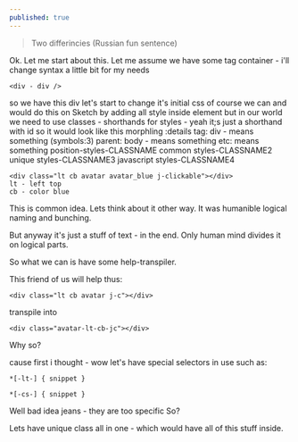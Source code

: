 ```yaml
---
published: true
---
```

> Two differincies (Russian fun sentence)

Ok. Let me start about this.
Let me assume we have some tag container - i'll change syntax a little bit for my needs

`<div - div />`

so we have this div
let's start to change it's initial css
of course we can and would do this on Sketch by adding all style inside element 
but in our world we need to use classes - shorthands for styles - yeah it;s just a shorthand with id
so
it would look like this
morphling :details
	tag: div - means something (symbols:3)
    parent: body - means something
    etc: means something
	position-styles-CLASSNAME
    common styles-CLASSNAME2
    unique styles-CLASSNAME3
    javascript styles-CLASSNAME4

```
<div class="lt cb avatar avatar_blue j-clickable"></div>
lt - left top
cb - color blue
```
    
This is common idea.
Lets think about it other way.
It was humanible logical naming and bunching.

But anyway it's just a stuff of text - in the end. Only human mind divides it on logical parts.

So what we can is have some help-transpiler.

This friend of us will help thus:

	<div class="lt cb avatar j-c"></div>

transpile into

	<div class="avatar-lt-cb-jc"></div>

Why so?

cause first i thought - wow let's have special selectors in use such as:
	
    *[-lt-] { snippet }
    
    *[-cs-] { snippet }
    
Well bad idea jeans - they are too specific
So?

Lets have unique class all in one - which would have all of this stuff inside.
